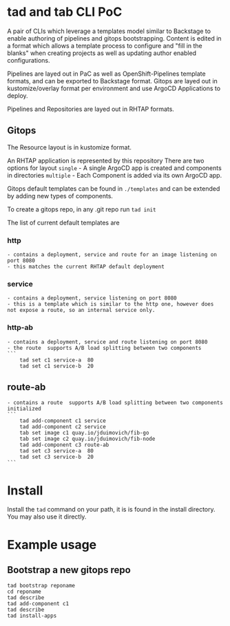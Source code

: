# tad and tab CLI PoC 


A pair of CLIs which leverage a templates model similar to Backstage to enable authoring of pipelines and gitops bootstrapping.
Content is edited in a format which allows a template process to configure and "fill in the blanks" when creating projects as well as updating author enabled configurations. 

Pipelines are layed out in PaC as well as OpenShift-Pipelines template formats, and can be exported to Backstage format. 
Gitops are layed out in kustomize/overlay format per environment and use ArgoCD Applications to deploy. 

Pipelines and Repositories are layed out in RHTAP formats.

## Gitops

The Resource layout is in kustomize format.

An RHTAP application is represented by this repository 
There are two options for layout
`single`  - A single ArgoCD app is created and components in directories
`multiple` - Each Component is added via its own ArgoCD app.

Gitops default templates can be found in `./templates` and can be extended by adding new types of components.

To create a gitops repo, in any .git repo run `tad init`

The list of current default templates are 

### http 
    - contains a deployment, service and route for an image listening on port 8080
    - this matches the current RHTAP default deployment
    
### service 
    - contains a deployment, service listening on port 8080
    - this is a template which is similar to the http one, however does not expose a route, so an internal service only. 

### http-ab 
    - contains a deployment, service and route listening on port 8080
    - the route  supports A/B load splitting between two components 
    ```  
        tad set c1 service-a  80
        tad set c1 service-b  20 

## route-ab 
    - contains a route  supports A/B load splitting between two components initialized
    ```  
        tad add-component c1 service 
        tad add-component c2 service 
        tab set image c1 quay.io/jduimovich/fib-go
        tab set image c2 quay.io/jduimovich/fib-node
        tad add-component c3 route-ab
        tad set c3 service-a  80
        tad set c3 service-b  20
    ```

# Install
Install the `tad` command on your path, it is is found in the install directory.  You may also use it directly.

# Example usage

## Bootstrap a new gitops repo
``` 
tad bootstrap reponame
cd reponame
tad describe
tad add-component c1
tad describe
tad install-apps
```


